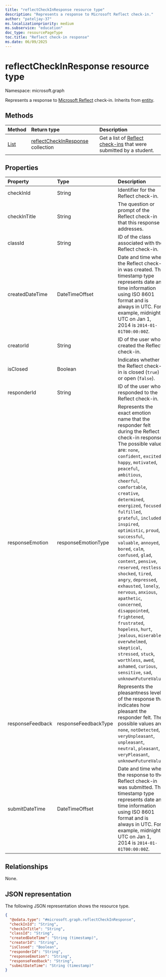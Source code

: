 ```yaml
---
title: "reflectCheckInResponse resource type"
description: "Represents a response to Microsoft Reflect check-in."
author: "pateljay-37"
ms.localizationpriority: medium
ms.subservice: "education"
doc_type: resourcePageType
toc.title: "Reflect check-in response"
ms.date: 06/09/2025
---
```


# reflectCheckInResponse resource type

Namespace: microsoft.graph

Represents a response to [Microsoft Reflect](https://reflect.microsoft.com/) check-in.
Inherits from [entity](../resources/entity.md).

## Methods
|Method|Return type|Description|
|:---|:---|:---|
|[List](../api/reportsroot-list-reflectcheckinresponses.md)|[reflectCheckInResponse](../resources/reflectcheckinresponse.md) collection|Get a list of [Reflect check-ins](../resources/reflectcheckinresponse.md) that were submitted by a student.|

## Properties
|Property|Type|Description|
|:---|:---|:---|
|checkInId|String|Identifier for the Reflect check-in.|
|checkInTitle|String|The question or prompt of the Reflect check-in that this response addresses.|
|classId|String|ID of the class associated with the Reflect check-in.|
|createdDateTime|DateTimeOffset|Date and time when the Reflect check-in was created. The timestamp type represents date and time information using ISO 8601 format and is always in UTC. For example, midnight UTC on Jan 1, 2014 is `2014-01-01T00:00:00Z`.|
|creatorId|String|ID of the user who created the Reflect check-in.|
|isClosed|Boolean|Indicates whether the Reflect check-in is closed (`true`) or open (`false`).|
|responderId|String|ID of the user who responded to the Reflect check-in.|
|responseEmotion|responseEmotionType|Represents the exact emotion name that the responder felt during the Reflect check-in response. The possible values are: `none`, `confident`, `excited`, `happy`, `motivated`, `peaceful`, `ambitious`, `cheerful`, `comfortable`, `creative`, `determined`, `energized`, `focused`, `fulfilled`, `grateful`, `included`, `inspired`, `optimistic`, `proud`, `successful`, `valuable`, `annoyed`, `bored`, `calm`, `confused`, `glad`, `content`, `pensive`, `reserved`, `restless`, `shocked`, `tired`, `angry`, `depressed`, `exhausted`, `lonely`, `nervous`, `anxious`, `apathetic`, `concerned`, `disappointed`, `frightened`, `frustrated`, `hopeless`, `hurt`, `jealous`, `miserable`, `overwhelmed`, `skeptical`, `stressed`, `stuck`, `worthless`, `awed`, `ashamed`, `curious`, `sensitive`, `sad`, `unknownFutureValue`.|
|responseFeedback|responseFeedbackType|Represents the pleasantness level of the response that indicates how pleasant the responder felt. The possible values are: `none`, `notDetected`, `veryUnpleasant`, `unpleasant`, `neutral`, `pleasant`, `veryPleasant`, `unknownFutureValue`.|
|submitDateTime|DateTimeOffset|Date and time when the response to the Reflect check-in was submitted. The timestamp type represents date and time information using ISO 8601 format and is always in UTC. For example, midnight UTC on Jan 1, 2014 is `2014-01-01T00:00:00Z`.|

## Relationships
None.

## JSON representation
The following JSON representation shows the resource type.
<!-- {
  "blockType": "resource",
  "keyProperty": "id",
  "@odata.type": "microsoft.graph.reflectCheckInResponse",
  "baseType": "microsoft.graph.entity",
  "openType": false
}
-->
``` json
{
  "@odata.type": "#microsoft.graph.reflectCheckInResponse",
  "checkInId": "String",
  "checkInTitle": "String",
  "classId": "String",
  "createdDateTime": "String (timestamp)",
  "creatorId": "String",
  "isClosed": "Boolean",
  "responderId": "String",
  "responseEmotion": "String",
  "responseFeedback": "String",
  "submitDateTime": "String (timestamp)"
}
```

